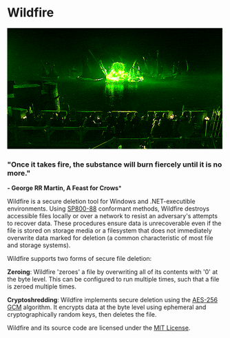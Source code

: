 # Wildfire
![Wildfire Screenshot](wildfire.gif)

### "Once it takes fire, the substance will burn fiercely until it is no more."
**- George RR Martin, A Feast for Crows***

Wildfire is a secure deletion tool for Windows and .NET-executible environments. Using [SP800-88](https://nvlpubs.nist.gov/nistpubs/SpecialPublications/NIST.SP.800-88r1.pdf) conformant methods, Wildfire destroys accessible files locally or over a network to resist an adversary's attempts to recover data. These procedures ensure data is unrecoverable even if the file is stored on storage media or a filesystem that does not immediately overwrite data marked for deletion (a common characteristic of most file and storage systems). 

Wildfire supports two forms of secure file deletion:

**Zeroing**: Wildfire 'zeroes' a file by overwriting all of its contents with '0' at the byte level. This can be configured to run multiple times, such that a file is zeroed multiple times. 

**Cryptoshredding**: Wildfire implements secure deletion using the [AES-256 GCM](https://en.wikipedia.org/wiki/Galois/Counter_Mode) algorithm. It encrypts data at the byte level using ephemeral and cryptographically random keys, then deletes the file. 

Wildfire and its source code are licensed under the [MIT License](https://en.wikipedia.org/wiki/MIT_License). 
